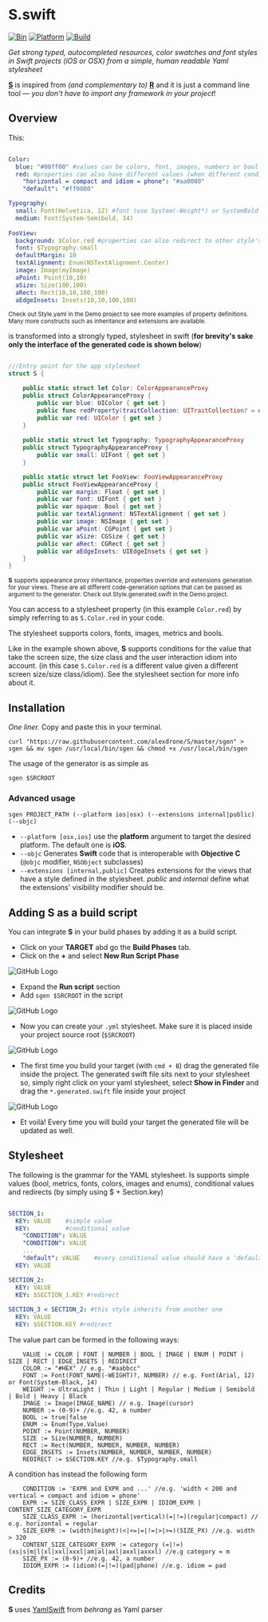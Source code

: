 # S.swift

[![Bin](https://img.shields.io/badge/binary-download-green.svg?style=flat)](https://raw.githubusercontent.com/alexdrone/S/master/sgen)
[![Platform](https://img.shields.io/badge/platform-ios|osx|watchos|tvos-lightgrey.svg?style=flat)](#)
[![Build](https://img.shields.io/badge/license-MIT-blue.svg?style=flat)](https://opensource.org/licenses/MIT)

_Get strong typed, autocompleted resources, color swatches and font styles in Swift projects (iOS or OSX) from a simple, human readable Yaml stylesheet_

**[S](#)** is inspired from *(and complementary to)* **[R](https://github.com/mac-cain13/R.swift)** and it is just a command line tool — *you don't have to import any framework in your project*!

## Overview

This:

```yaml

Color:
  blue: "#00ff00" #values can be colors, font, images, numbers or bool
  red: #properties can also have different values (when different conditions match)
    "horizontal = compact and idiom = phone": "#aa0000" 
    "default": "#ff0000"

Typography:
  small: Font(Helvetica, 12) #font (use System(-Weight*) or SystemBold as font names to use the system font)
  medium: Font(System-Semibold, 14)
  
FooView:
  background: $Color.red #properties can also redirect to other style's properties
  font: $Typography.small
  defaultMargin: 10
  textAlignment: Enum(NSTextAlignment.Center)
  image: Image(myImage)
  aPoint: Point(10,10)
  aSize: Size(100,100)
  aRect: Rect(10,10,100,100)
  aEdgeInsets: Insets(10,10,100,100)

```
<sup>Check out Style.yaml in the Demo project to see more examples of property definitions. Many more constructs such as inheritance and extensions are available.</sub>

is transformed into a strongly typed, stylesheet in swift (**for brevity's sake only the interface of the generated code is shown below**)

```swift 

///Entry point for the app stylesheet
struct S {

    public static struct let Color: ColorAppearanceProxy
    public struct ColorAppearanceProxy {
        public var blue: UIColor { get set }
        public func redProperty(traitCollection: UITraitCollection? = default) -> UIColor
        public var red: UIColor { get set }
    }
    
    public static struct let Typography: TypographyAppearanceProxy
    public struct TypographyAppearanceProxy {
        public var small: UIFont { get set }
    }

    public static struct let FooView: FooViewAppearanceProxy
    public struct FooViewAppearanceProxy {
        public var margin: Float { get set }
        public var font: UIFont { get set }
        public var opaque: Bool { get set }
        public var textAlignment: NSTextAlignment { get set }
        public var image: NSImage { get set }
        public var aPoint: CGPoint { get set }
        public var aSize: CGSize { get set }
        public var aRect: CGRect { get set }
        public var aEdgeInsets: UIEdgeInsets { get set }
    }
}


```
<sup>**S** supports appearance proxy inheritance, properties override and extensions generation for your views. These are all different code-generation options that can be passed as argument to the generator. Check out Style.generated.swift in the Demo project.</sub>

You can access to a stylesheet property (in this example `Color.red`) by simply referring to as `S.Color.red` in your code.

The stylesheet supports colors, fonts, images, metrics and bools.

Like in the example shown above, **S** supports conditions for the value that take the screen size, the size class and the user interaction idiom into account.
(in this case `S.Color.red` is a different value given a different screen size/size class/idiom). See the stylesheet section for more info about it.


## Installation
*One liner.* Copy and paste this in your terminal.

```
curl "https://raw.githubusercontent.com/alexdrone/S/master/sgen" > sgen && mv sgen /usr/local/bin/sgen && chmod +x /usr/local/bin/sgen 
```

The usage of the generator is as simple as 
```
sgen $SRCROOT
```

### Advanced usage

```
sgen PROJECT_PATH (--platform ios|osx) (--extensions internal|public) (--objc)

```

- `--platform [osx,ios]` use the **platform** argument to target the desired platform. The default one is **iOS**.
- `--objc` Generates **Swift** code that is interoperable with **Objective C** (`@objc` modifier, `NSObject` subclasses)
- `--extensions [internal,public]` Creates extensions for the views that have a style defined in the stylesheet. *public* and *internal* define what the extensions' visibility modifier should be.


## Adding S as a build script

You can integrate **S** in your build phases by adding it as a build script.

- Click on your **TARGET** abd go the **Build Phases** tab.
- Click on the **+** and select **New Run Script Phase** 

![GitHub Logo](Doc/screen_1.jpg)

- Expand the **Run script** section
- Add `sgen $SRCROOT` in the script

![GitHub Logo](Doc/screen_2.jpg)

- Now you can create your `.yml` stylesheet. Make sure it is placed inside your project source root (`$SRCROOT`)

![GitHub Logo](Doc/screen_3.jpg)

- The first time you build your target (with `cmd + B`) drag the generated file inside the project. The generated swift file sits next to your stylesheet so, simply right click on your yaml stylesheet, select **Show in Finder** and drag the  `*.generated.swift` file inside your project

![GitHub Logo](Doc/screen_4.jpg)

- Et voilà! Every time you will build your target the generated file will be updated as well.

## Stylesheet 

The following is the grammar for the YAML stylesheet.
Is supports simple values (bool, metrics, fonts, colors, images and enums), conditional values and redirects (by simply using $ + Section.key)

```yaml

SECTION_1:
  KEY: VALUE 	#simple value
  KEY: 			#conditional value
  	"CONDITION": VALUE
  	"CONDITION": VALUE
  	...
  	"default": VALUE	#every conditional value should have a 'default' condition
  KEY: VALUE

SECTION_2:
  KEY: VALUE
  KEY: $SECTION_1.KEY #redirect
  
SECTION_3 < SECTION_2: #this style inherits from another one
  KEY: VALUE
  KEY: $SECTION.KEY #redirect

```

The value part can be formed in the following ways:

```
	VALUE := COLOR | FONT | NUMBER | BOOL | IMAGE | ENUM | POINT | SIZE | RECT | EDGE_INSETS | REDIRECT
	COLOR := "#HEX" // e.g. "#aabbcc"
	FONT := Font(FONT_NAME(-WEIGHT)?, NUMBER) // e.g. Font(Arial, 12) or Font(System-Black, 14)
	WEIGHT := UltraLight | Thin | Light | Regular | Medium | Semibold | Bold | Heavy | Black
	IMAGE := Image(IMAGE_NAME) // e.g. Image(cursor)
	NUMBER := (0-9)+ //e.g. 42, a number
	BOOL := true|false
	ENUM := Enum(Type.Value)
	POINT := Point(NUMBER, NUMBER)
	SIZE := Size(NUMBER, NUMBER)
	RECT := Rect(NUMBER, NUMBER, NUMBER, NUMBER)
	EDGE_INSETS := Insets(NUMBER, NUMBER, NUMBER, NUMBER)
	REDIRECT := $SECTION.KEY //e.g. $Typography.small
```

A condition has instead the following form

```
	CONDITION := 'EXPR and EXPR and ...' //e.g. 'width < 200 and vertical = compact and idiom = phone'
	EXPR := SIZE_CLASS_EXPR | SIZE_EXPR | IDIOM_EXPR | CONTENT_SIZE_CATEGORY_EXPR
	SIZE_CLASS_EXPR := (horizontal|vertical)(=|!=)(regular|compact) // e.g. horizontal = regular
	SIZE_EXPR := (width|height)(<|<=|=|!=|>|>=)(SIZE_PX) //e.g. width > 320
	CONTENT_SIZE_CATEGORY_EXPR := category (=|!=) (xs|s|m|l|xl|xxl|xxxl|am|al|axl|axxl|axxxl) //e.g category = m
	SIZE_PX := (0-9)+ //e.g. 42, a number
	IDIOM_EXPR := (idiom)(=|!=)(pad|phone) //e.g. idiom = pad

```

## Credits

**S** uses [YamlSwift](https://github.com/behrang/YamlSwift) from *behrang* as Yaml parser
